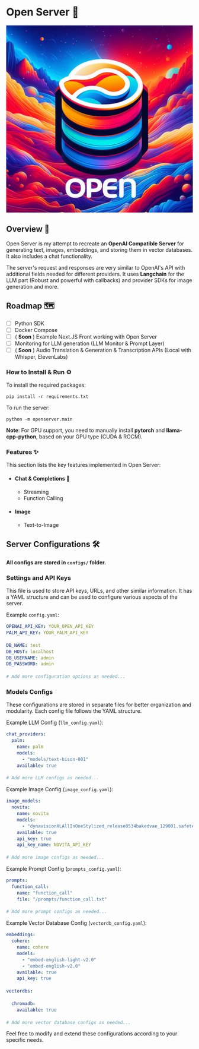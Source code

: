 # Open Server 🚀

![Hero Image](./docs/hero.jpg)


## Overview 📖

Open Server is my attempt to recreate an **OpenAI Compatible Server** for generating text, images, embeddings, and storing them in vector databases. It also includes a chat functionality. 

The server's request and responses are very similar to OpenAI's API with additional fields needed for different providers. It uses **Langchain** for the LLM part (Robust and powerful with callbacks) and provider SDKs for image generation and more.

## Roadmap 🗺️

- [ ] Python SDK
- [ ] Docker Compose
- [ ] ( **Soon** ) Example Next.JS Front working with Open Server
- [ ] Monitoring for LLM generation (LLM Monitor & Prompt Layer)
- [ ] ( **Soon** ) Audio Translation & Generation & Transcription APIs (Local with Whisper, ElevenLabs)

### How to Install & Run ⚙️

To install the required packages:
```
pip install -r requirements.txt
```

To run the server:
```
python -m openserver.main
```

**Note**: For GPU support, you need to manually install **pytorch** and **llama-cpp-python**, based on your GPU type (CUDA & ROCM).

### Features ✨

This section lists the key features implemented in Open Server:

-   #### Chat & Completions 💬
    -   Streaming
    -   Function Calling
    
-   #### Image 
    -   Text-to-Image 


## Server Configurations 🛠️


#### All configs are stored in  `configs/`  folder.


###  Settings and API Keys

This file is used to store API keys, URLs, and other similar information. It has a YAML structure and can be used to configure various aspects of the server.

Example `config.yaml`:
```yaml
OPENAI_API_KEY: YOUR_OPEN_API_KEY
PALM_API_KEY: YOUR_PALM_API_KEY

DB_NAME: test
DB_HOST: localhost
DB_USERNAME: admin
DB_PASSWORD: admin

# Add more configuration options as needed...
```

### Models Configs

These configurations are stored in separate files for better organization and modularity. Each config file follows the YAML structure.

Example LLM Config (`llm_config.yaml`):
```yaml
chat_providers:
  palm:
    name: palm
    models: 
      - "models/text-bison-001"
    available: true
    
# Add more LLM configs as needed...
```

Example Image Config (`image_config.yaml`):
```yaml
image_models:
  novita:
    name: novita
    models:
      - "dynavisionXLAllInOneStylized_release0534bakedvae_129001.safetensors"
    available: true
    api_key: true
    api_key_name: NOVITA_API_KEY

# Add more image configs as needed...
```

Example Prompt Config (`prompts_config.yaml`):
```yaml
prompts:
  function_call:
    name: "function_call"
    file: "/prompts/function_call.txt"

# Add more prompt configs as needed...
```

Example Vector Database Config (`vectordb_config.yaml`):
```yaml
embeddings:
  cohere:
    name: cohere
    models: 
      - "embed-english-light-v2.0"
      - "embed-english-v2.0"
    available: true
    api_key: true

vectordbs:

  chromadb:
    available: true
   
# Add more vector database configs as needed...
```

Feel free to modify and extend these configurations according to your specific needs.
